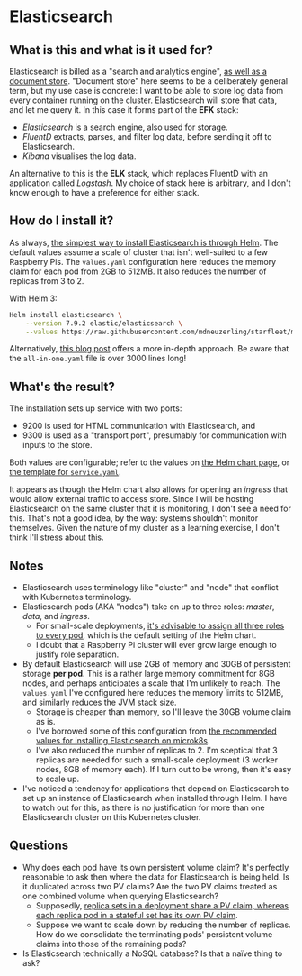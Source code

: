 # Elasticsearch

## What is this and what is it used for?

Elasticsearch is billed as a "search and analytics engine", [as well as a document store](https://www.elastic.co/guide/en/elasticsearch/reference/master/documents-indices.html). "Document store" here seems to be a deliberately general term, but my use case is concrete: I want to be able to store log data from every container running on the cluster. Elasticsearch will store that data, and let me query it. In this case it forms part of the **EFK** stack:

* _Elasticsearch_ is a search engine, also used for storage.
* _FluentD_ extracts, parses, and filter log data, before sending it off to Elasticsearch.
* _Kibana_ visualises the log data.

An alternative to this is the **ELK** stack, which replaces FluentD with an application called _Logstash_. My choice of stack here is arbitrary, and I don't know enough to have a preference for either stack.

## How do I install it?

As always, [the simplest way to install Elasticsearch is through Helm](https://artifacthub.io/packages/helm/elastic/elasticsearch). The default values assume a scale of cluster that isn't well-suited to a few Raspberry Pis. The `values.yaml` configuration here reduces the memory claim for each pod from 2GB to 512MB. It also reduces the number of replicas from 3 to 2.

With Helm 3:

```bash
Helm install elasticsearch \
    --version 7.9.2 elastic/elasticsearch \
    --values https://raw.githubusercontent.com/mdneuzerling/starfleet/main/elasticsearch/values.yaml
```

Alternatively, [this blog post](https://spot.io/blog/kubernetes-tutorial-successful-deployment-of-elasticsearch/) offers a more in-depth approach. Be aware that the `all-in-one.yaml` file is over 3000 lines long!

## What's the result?

The installation sets up service with two ports:
* 9200 is used for HTML communication with Elasticsearch, and
* 9300 is used as a "transport port", presumably for communication with inputs to the store.

Both values are configurable; refer to the values on [the Helm chart page](https://artifacthub.io/packages/helm/elastic/elasticsearch), or [the template for `service.yaml`](https://github.com/elastic/helm-charts/blob/master/elasticsearch/templates/service.yaml).

It appears as though the Helm chart also allows for opening an _ingress_ that would allow external traffic to access store. Since I will be hosting Elasticsearch on the same cluster that it is monitoring, I don't see a need for this. That's not a good idea, by the way: systems shouldn't monitor themselves. Given the nature of my cluster as a learning exercise, I don't think I'll stress about this.

## Notes
* Elasticsearch uses terminology like "cluster" and "node" that conflict with Kubernetes terminology.
* Elasticsearch pods (AKA "nodes") take on up to three roles: _master_, _data_, and _ingress_.
  * For small-scale deployments, [it's advisable to assign all three roles to every pod](https://discuss.elastic.co/t/what-is-difference-between-master-node-and-data-node-etc/109896/4), which is the default setting of the Helm chart.
  * I doubt that a Raspberry Pi cluster will ever grow large enough to justify role separation.
* By default Elasticsearch will use 2GB of memory and 30GB of persistent storage **per pod**. This is a rather large memory commitment for 8GB nodes, and perhaps anticipates a scale that I'm unlikely to reach. The `values.yaml` I've configured here reduces the memory limits to 512MB, and similarly reduces the JVM stack size.
  * Storage is cheaper than memory, so I'll leave the 30GB volume claim as is.
  * I've borrowed some of this configuration from [the recommended values for installing Elasticsearch on microk8s](https://github.com/elastic/helm-charts/blob/7.9/elasticsearch/examples/microk8s/values.yaml).
  * I've also reduced the number of replicas to 2. I'm sceptical that 3 replicas are needed for such a small-scale deployment (3 worker nodes, 8GB of memory each). If I turn out to be wrong, then it's easy to scale up.
* I've noticed a tendency for applications that depend on Elasticsearch to set up an instance of Elasticsearch when installed through Helm. I have to watch out for this, as there is no justification for more than one Elasticsearch cluster on this Kubernetes cluster.

## Questions
* Why does each pod have its own persistent volume claim? It's perfectly reasonable to ask then where the data for Elasticsearch is being held. Is it duplicated across two PV claims? Are the two PV claims treated as one combined volume when querying Elasticsearch?
  * Supposedly, [replica sets in a deployment share a PV claim, whereas each replica pod in a stateful set has its own PV claim](https://stackoverflow.com/a/53999395/8456369).
  * Suppose we want to scale down by reducing the number of replicas. How do we consolidate the terminating pods' persistent volume claims into those of the remaining pods?
* Is Elasticsearch technically a NoSQL database? Is that a naïve thing to ask?
